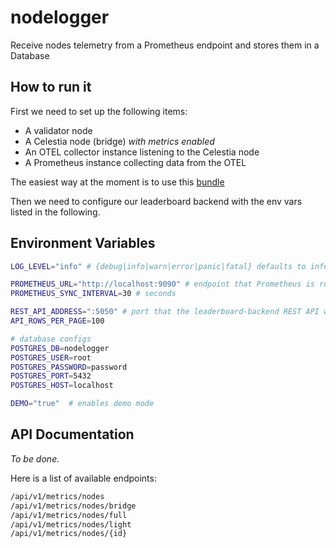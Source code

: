 # nodelogger

Receive nodes telemetry from a Prometheus endpoint and stores them in a Database

## How to run it

First we need to set up the following items:

- A validator node
- A Celestia node (bridge) _with metrics enabled_
- An OTEL collector instance listening to the Celestia node
- A Prometheus instance collecting data from the OTEL

The easiest way at the moment is to use this [bundle](https://github.com/mojtaba-esk/celestia-local)

Then we need to configure our leaderboard backend with the env vars listed in the following.

## Environment Variables

```bash
LOG_LEVEL="info" # {debug|info|warn|error|panic|fatal} defaults to info

PROMETHEUS_URL="http://localhost:9090" # endpoint that Prometheus is running on
PROMETHEUS_SYNC_INTERVAL=30 # seconds

REST_API_ADDRESS=":5050" # port that the leaderboard-backend REST API will run on
API_ROWS_PER_PAGE=100

# database configs
POSTGRES_DB=nodelogger
POSTGRES_USER=root
POSTGRES_PASSWORD=password
POSTGRES_PORT=5432
POSTGRES_HOST=localhost

DEMO="true"  # enables demo mode
```

## API Documentation

_To be done._

Here is a list of available endpoints:

```sh
/api/v1/metrics/nodes
/api/v1/metrics/nodes/bridge
/api/v1/metrics/nodes/full
/api/v1/metrics/nodes/light
/api/v1/metrics/nodes/{id}
```
